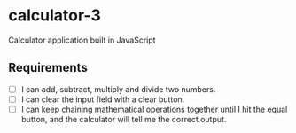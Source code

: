 # calculator-3
Calculator application built in JavaScript

## Requirements
* [ ] I can add, subtract, multiply and divide two numbers.
* [ ] I can clear the input field with a clear button.
* [ ] I can keep chaining mathematical operations together until I hit the equal button, and the calculator will tell me the correct output.
